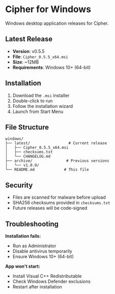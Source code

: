 # Cipher for Windows

Windows desktop application releases for Cipher.

## Latest Release

- **Version**: v0.5.5
- **File**: `Cipher_0.5.5_x64.msi`
- **Size**: ~12MB
- **Requirements**: Windows 10+ (64-bit)

## Installation

1. Download the `.msi` installer
2. Double-click to run
3. Follow the installation wizard
4. Launch from Start Menu

## File Structure

```
windows/
├── latest/                 # Current release
│   ├── Cipher_0.5.5_x64.msi
│   ├── checksums.txt
│   └── CHANGELOG.md
├── archive/               # Previous versions
│   └── v1.0.0/
└── README.md             # This file
```

## Security

- Files are scanned for malware before upload
- SHA256 checksums provided in `checksums.txt`
- Future releases will be code-signed

## Troubleshooting

**Installation fails:**
- Run as Administrator
- Disable antivirus temporarily
- Ensure Windows 10+ (64-bit)

**App won't start:**
- Install Visual C++ Redistributable
- Check Windows Defender exclusions
- Restart after installation